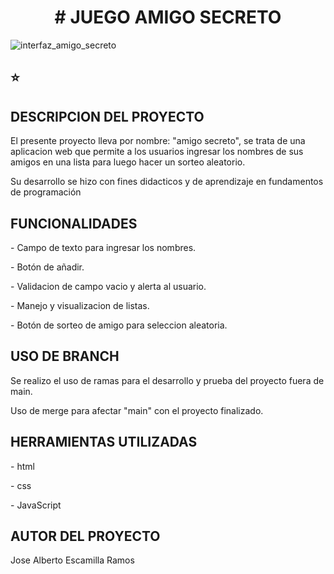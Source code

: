 <h1 align="center"> # JUEGO AMIGO SECRETO </h1>

![interfaz_amigo_secreto](https://github.com/user-attachments/assets/75e174bb-d9ca-419a-a88b-4129a318060d)

## :star:
<h2>DESCRIPCION DEL PROYECTO</h2>
<p>El presente proyecto lleva por nombre: "amigo secreto", se trata de una aplicacion web que permite a los usuarios ingresar los nombres de sus amigos en una lista para luego hacer un sorteo aleatorio.</p>
<p>Su desarrollo se hizo con fines didacticos y de aprendizaje en fundamentos de programación</p> 

<h2>FUNCIONALIDADES</h2>
<p> - Campo de texto para ingresar los nombres.</p>
<p>- Botón de añadir.</p> 
<p>- Validacion de campo vacio y alerta al usuario.</p>
<p>- Manejo y visualizacion de listas.</p>
<p>- Botón de sorteo de amigo para seleccion aleatoria.</p>

<h2>USO DE BRANCH</h2>
<p>Se realizo el uso de ramas para el desarrollo y prueba del proyecto fuera de main.</p>
<p>Uso de merge para afectar "main" con el proyecto finalizado.</p>

<h2>HERRAMIENTAS UTILIZADAS</h2>
<p>- html</p>
<p>- css</p>
<p>- JavaScript</p>


<h2>AUTOR DEL PROYECTO</h2> 
<p>Jose Alberto Escamilla Ramos</p>

